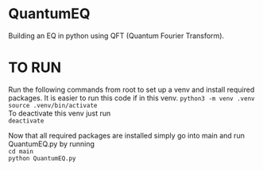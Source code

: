 # QuantumEQ
Building an EQ in python using QFT (Quantum Fourier Transform).

# TO RUN
Run the following commands from root to set up a venv and install required packages. It is easier to run this code if in this venv.
``python3 -m venv .venv`` <br>
``source .venv/bin/activate``<br>
To deactivate this venv just run <br>
``deactivate``

Now that all required packages are installed simply go into main and run QuantumEQ.py by running <br>
``cd main`` <br>
``python QuantumEQ.py``
